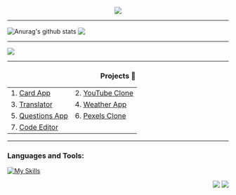   <p align="center">
  <img src="https://readme-typing-svg.herokuapp.com?font=Roboto+Mono&weight=600&size=30&pause=1000&color=326BFF&background=FFFFFF00&center=true&vCenter=true&width=435&lines=Hi+there+%F0%9F%91%8B%2C+I'm+Bekzod" />
  </p>
<!-- -git-masterrstaa-rickstaa -->

***
<a align="left"><img align="center" src="https://github-readme-streak-stats.herokuapp.com/?user=farbek1503&theme=tokyonight&hide_border=true" alt="Anurag's github stats" /></a> <a align="right"><img align="center" src="https://github-readme-stats-git-masterrstaa-rickstaa.vercel.app/api/top-langs/?username=farbek1503&theme=tokyonight&hide_border=true&include_all_commits=false&count_private=false&layout=compact" /></a>
***
<img src="https://github-readme-activity-graph.vercel.app/graph?username=farbek1503&theme=tokyo-night&hide_border=true&area=true" />

***
<div align="center">
  <h3>Projects 📂</h3>
  <table>
    <tr>
      <td>
        1. <a href="https://card-bek.vercel.app/">Card App</a>
      </td>
      <td>
        2. <a href="https://youtube-bek.vercel.app/">YouTube Clone</a>
      </td>
    </tr>
    <tr>
      <td>
        3. <a href="https://ng-translate.vercel.app/">Translator</a>
      </td>
      <td>
        4. <a href="https://weather-app-bek.vercel.app/">Weather App</a>
      </td>
    </tr>
    <tr>
      <td>
        5. <a href="https://questions-app-bek.vercel.app/">Questions App</a>
      </td>
      <td>
        6. <a href="https://pexels-clone-bek.vercel.app/">Pexels Clone</a>
      </td>
    </tr>
    <tr>
      <td>
        7. <a href="https://ngx-codemirror-bek.vercel.app/">Code Editor</a>
      </td>
    </tr>
  </table>
</div>

***

### Languages and Tools:
[![My Skills](https://skillicons.dev/icons?i=html,css,js,ts,bootstrap,tailwind,angular,nodejs,express,mongodb,postman,vercel,github,git)](https://skillicons.dev)

<p align="right">
  <a href="https://facebook.com/Farxodav.Bekzod"><img src="https://img.shields.io/badge/Facebook-%231877F2.svg?logo=Facebook&logoColor=white" /></a>
  <a href="https://instagram.com/bekk1__i503"><img src="https://img.shields.io/badge/Instagram-%23E4405F.svg?logo=Instagram&logoColor=white" /></a>
</p>
